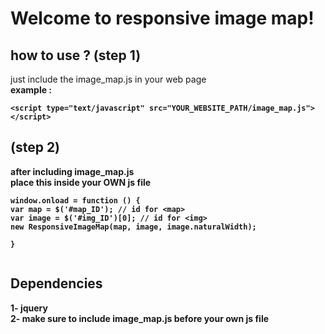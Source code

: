 # Welcome to responsive image map!




## how to use ? (step 1)
just include the image_map.js in your web page <br>
<b>example :<b>
```
<script type="text/javascript" src="YOUR_WEBSITE_PATH/image_map.js"></script>
```

## (step 2)
after including <b>image_map.js</b> <br>
place this inside <b>your OWN js file</b> 
```
window.onload = function () {
var map = $('#map_ID'); // id for <map>
var image = $('#img_ID')[0]; // id for <img>
new ResponsiveImageMap(map, image, image.naturalWidth);
   
}
 
```

## Dependencies 

1- <b>jquery</b> <br>
2- make sure to <b>include image_map.js before your own js file</b>
